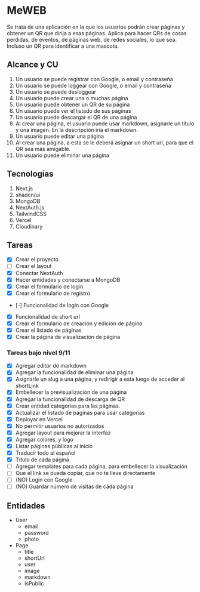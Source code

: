 # MeWEB

Se trata de una aplicación en la que los usuarios podrán crear
páginas y obtener un QR que dirija a esas páginas. Aplica para hacer
QRs de cosas perdidas, de eventos, de páginas web, de redes sociales,
lo que sea. Incluso un QR para identificar a una mascota.

## Alcance y CU

1. Un usuario se puede registrar con Google, o email y contraseña
2. Un usuario se puede loggear con Google, o email y contraseña
3. Un usuario se puede desloggear
3. Un usuario puede crear una o muchas página
4. Un usuario puede obtener un QR de su página
5. Un usuario puede ver el listado de sus páginas
5. Un usuario puede descargar el QR de una página
6. Al crear una página, el usuario puede usar markdown, asignarle un
   título y una imagen. En la descripción iría el markdown.
7. Un usuario puede editar una página
8. Al crear una página, a esta se le deberá asignar un short url,
   para que el QR sea más amigable.
9. Un usuario puede eliminar una página

## Tecnologías
1. Next.js
2. shadcn/ui
3. MongoDB
3. NextAuth.js
4. TailwindCSS
5. Vercel
6. Cloudinary

## Tareas
- [x] Crear el proyecto
- [ ] Crear el layout
- [x] Conectar NextAuth
- [x] Hacer entidades y conectarse a MongoDB
- [x] Crear el formulario de login
- [x] Crear el formulario de registro
- [-] Funcionalidad de login con Google
- [x] Funcionalidad de short url
- [x] Crear el formulario de creación y edición de página
- [x] Crear el listado de páginas
- [x] Crear la página de visualización de página

### Tareas bajo nivel 9/11  
- [x] Agregar editor de markdown
- [x] Agregar la funcionalidad de eliminar una página
- [x] Asignarle un slug a una página, y redirigir a esta luego de
    acceder al shortLink
- [x] Embellecer la previsualización de una página
- [x] Agregar la funcionalidad de descarga de QR
- [x] Crear entidad categorías para las páginas.
- [x] Actualizar el listado de páginas para usar categorías
- [x] Deployar en Vercel
- [x] No permitir usuarios no autorizados
- [x] Agregar layout para mejorar la interfaz
- [x] Agregar colores, y logo
- [x] Listar páginas públicas al inicio
- [x] Traducir todo al español
- [x] Título de cada página
- [ ] Agregar templates para cada página, para embellecer la visualización
- [ ] Que el link se pueda copiar, que no te lleve directamente
- [ ] (NO) Login con Google
- [ ] (NO) Guardar número de visitas de cáda página

## Entidades
- User
  - email   
  - password
  - photo
- Page
  - title
  - shortUrl
  - user
  - image
  - markdown
  - isPublic
